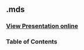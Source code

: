 ## .mds
### [View Presentation online](https://cdn.rawgit.com/TelerikAcademy/ASP.NET-Web-Forms/master/08.%20ASP.NET-State-Management/slides/index.html)
### Table of Contents

